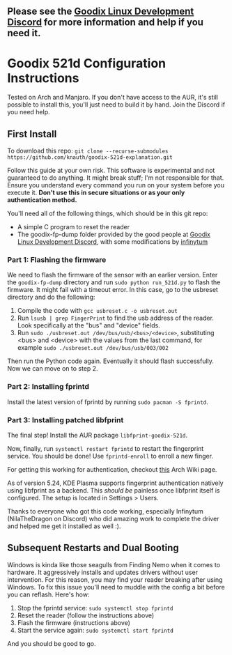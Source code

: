 ## Please see the [Goodix Linux Development Discord](https://discord.gg/tqxCu3986U) for more information and help if you need it.

# Goodix 521d Configuration Instructions
Tested on Arch and Manjaro. If you don't have access to the AUR, it's still possible to install this, you'll just need to build it by hand. Join the Discord if you need help.

## First Install
To download this repo: `git clone --recurse-submodules https://github.com/knauth/goodix-521d-explanation.git`

Follow this guide at your own risk. This software is experimental and not guaranteed to do anything. It might break stuff; I'm not responsible for that. Ensure you understand every command you run on your system before you execute it. **Don't use this in secure situations or as your only authentication method.**

You'll need all of the following things, which should be in this git repo:

- A simple C program to reset the reader
- The goodix-fp-dump folder provided by the good people at [Goodix Linux Development Discord](https://discord.gg/tqxCu3986U), with some modifications by [infinytum](https://github.com/infinytum)

### Part 1: Flashing the firmware
We need to flash the firmware of the sensor with an earlier version. Enter the `goodix-fp-dump` directory and run `sudo python run_521d.py` to flash the firmware. It might fail with a timeout error. In this case, go to the usbreset directory and do the following:

1. Compile the code with `gcc usbreset.c -o usbreset.out`
2. Run `lsusb | grep FingerPrint` to find the usb address of the reader. Look specifically at the "bus" and "device" fields.
3. Run `sudo ./usbreset.out /dev/bus/usb/<bus>/<device>`, substituting <bus\> and <device\> with the values from the last command, for example `sudo ./usbreset.out /dev/bus/usb/003/002`

Then run the Python code again. Eventually it should flash successfully. Now we can move on to step 2.

### Part 2: Installing fprintd
Install the latest version of fprintd by running `sudo pacman -S fprintd`.

### Part 3: Installing patched libfprint
The final step! Install the AUR package `libfprint-goodix-521d`.

Now, finally, run `systemctl restart fprintd` to restart the fingerprint service. You should be done! Use `fprintd-enroll` to enroll a new finger.

For getting this working for authentication, checkout [this](https://wiki.archlinux.org/title/Fprint) Arch Wiki page.

As of version 5.24, KDE Plasma supports fingerprint authentication natively using libfprint as a backend. This *should be* painless once libfprint itself is configured. The setup is located in Settings > Users.

Thanks to everyone who got this code working, especially Infinytum (NilaTheDragon on Discord) who did amazing work to complete the driver and helped me get it installed as well :).

## Subsequent Restarts and Dual Booting
Windows is kinda like those seagulls from Finding Nemo when it comes to hardware. It aggressively installs and updates drivers without user intervention. For this reason, you may find your reader breaking after using Windows. To fix this issue you'll need to muddle with the config a bit before you can reflash. Here's how:

1. Stop the fprintd service: `sudo systemctl stop fprintd`
2. Reset the reader (follow the instructions above)
3. Flash the firmware (instructions above)
4. Start the service again: `sudo systemctl start fprintd`

And you should be good to go.
